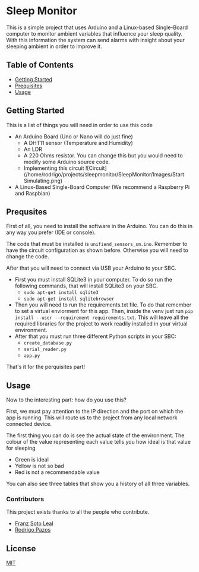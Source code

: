 # Sleep Monitor
This is a simple project that uses Arduino and a Linux-based Single-Board computer to monitor ambient variables that influence your sleep quality. With this information the system can send alarms with insight about your sleeping ambient in order to improve it.

## Table of Contents

- [Getting Started](#getting-started)
- [Prequisites](#prequsites)
- [Usage](#usage)

## Getting Started
This is a list of things you will need in order to use this code
 * An Arduino Board (Uno or Nano will do just fine)
    * A DHT11 sensor (Temperature and Humidity)
    * An LDR
    * A 220 Ohms resistor. You can change this but you would need to modify some Arduino source code.
    * Implementing this circuit
        ![Circuit](/home/rodrigo/projects/sleepmonitor/SleepMonitor/Images/Start Simulating.png) 
 *  A Linux-Based Single-Board Computer (We recommend a Raspberry Pi and Raspbian)
## Prequsites
First of all, you need to install the software in the Arduino. You can do this in any way you prefer (IDE or console).

The code that must be installed is `unifiend_sensors_sm.ino`. Remember to have the circuit configuration as shown before. Otherwise you will need to change the code.
 
After that you will need to connect via USB your Arduino to your SBC.
* First you must install SQLite3 in your computer. To do so run the following commands, that will install SQLite3 on your SBC.
    * `sudo apt-get install sqlite3`
    * `sudo apt-get install sqlitebrowser`
* Then you will need to run the requirements.txt file. To do that remember to set a virtual enviorment for this app. Then, inside the venv just run `pip install --user --requirement requirements.txt`. This will leave all the required libraries for the project to work readily installed in your virtual environment.
* After that you must run three different Python scripts in your SBC:
    * `create_database.py`
    * `serial_reader.py`
    * `app.py`
 
 That's it for the perquisites part! 
 
 ## Usage
 Now to the interesting part: how do you use this?
 
 First, we must pay attention to the IP direction and the port on which the app is running. This will route us to the project from any local network connected device.
 
 The first thing you can do is see the actual state of the environment. The colour of the value representing each value tells you how ideal is that value for sleeping
 * Green is ideal
 * Yellow is not so bad
 * Red is not a recommendable value
 
 You can also see three tables that show you a history of all three variables.      


### Contributors

This project exists thanks to all the people who contribute. 
* [Franz Soto Leal](https://github.com/FranzSL)
* [Rodrigo Pazos](https://github.com/ropa1998) 


## License

[MIT](LICENSE)